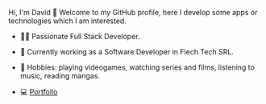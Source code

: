 Hi, I'm David 👋 Welcome to my GitHub profile, here I develop some apps or technologies which I am interested.

- 👨‍💻 Passionate Full Stack Developer.
  
- 👔 Currently working as a Software Developer in Flech Tech SRL.

- 🧉 Hobbies: playing videogames, watching series and films, listening to music, reading mangas.
  
- 💻 [Portfolio](https://davidmarquez98.github.io/portafolio/)
